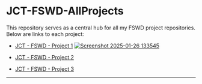 # JCT-FSWD-AllProjects

This repository serves as a central hub for all my FSWD project repositories. Below are links to each project:

- [JCT - FSWD - Project 1](https://github.com/Lior-Tor/JCT-FSWD-Project1)
[![Screenshot 2025-01-26 133545](https://github.com/user-attachments/assets/dd5c3b70-15e0-4f97-98db-c3c1f6be2256)](https://lior-tor.github.io/JCT-FSWD-Project1/main.html)

- [JCT - FSWD - Project 2](https://github.com/Lior-Tor/JCT-FSWD-Project2)
- [JCT - FSWD - Project 3](https://github.com/Lior-Tor/JCT-FSWD-Project3)

---
